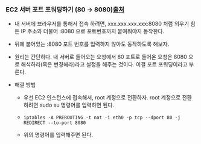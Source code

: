 ### EC2 서버 포트 포워딩하기 (80 → 8080)[출처](https://m.blog.naver.com/petitmeteor/222015930333)

* 내 서버에 브라우저를 통해서 접속 하려면, xxx.xxx.xxx.xxx:8080 처럼 외우기 힘든 IP 주소와 더불어 :8080 으로 포트번호까지 붙여줘야지 동작한다.


* 뒤에 붙어있는 :8080 포트 번호를 입력하지 않아도 동작하도록 해보자.


* 원리는 간단하다. 내 서버로 들어오는 요청에서 80 포트로 들어온 요청은 8080 으로 해석하라(혹은 변경해라)라고 설정을 해주는 것이다. 이걸 포트 포워딩이라고 부른다.


* 해결 방법
    * 우선 EC2 인스턴스에 접속해서, root 계정으로 전환하자. root 계정으로 전환하려면 sudo su 명령어를 입력하면 된다.
    * ```
      iptables -A PREROUTING -t nat -i eth0 -p tcp --dport 80 -j REDIRECT --to-port 8080
      ```
    * 위의 명령어를 입력해주면 된다.
